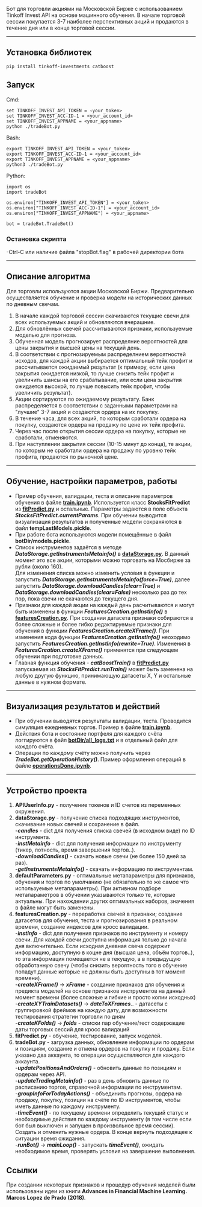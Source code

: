Бот для торговли акциями на Московской Бирже с использованием Tinkoff Invest API на основе машинного обучения.
В начале торговой сессии покупается 3-7 наиболее перспективных акций и продаются в течение дня или в конце торговой сессии.

___

## Установка библиотек

```
pip install tinkoff-investments catboost
```

## Запуск

Cmd:
```
set TINKOFF_INVEST_API_TOKEN = ‹your_token>
set TINKOFF_INVEST_ACC-ID-1 = <your_account_id>
set TINKOFF_INVEST_APPNAME = <your_appname>
python ./tradeBot.py
```

Bash:
```
export TINKOFF_INVEST_API_TOKEN = <your_token>
export TINKOFF_INVEST_ACC-ID-1 = <your_account_id>
export TINKOFF_INVEST_APPNAME = <your_appname>
python3 ./tradeBot.py
```

Python:
```
import os
import tradeBot

os.environ["TINKOFF_INVEST_API_TOKEN"] = <your_token>
os.environ["TINKOFF_INVEST_ACC-ID-1"] = <your_account_id>
os.environ["TINKOFF_INVEST_APPNAME"] = <your_appname>

bot = tradeBot.TradeBot()
```

### Остановка скрипта

-Ctrl-C или наличие файла "stopBot.flag" в рабочей директории бота

___

## Описание алгоритма

Для торговли используются акции Московской Биржи.
Предварительно осуществляется обучение и проверка модели на исторических данных по дневным свечам.

1. В начале каждой торговой сессии скачиваются текущие свечи для всех используемых акций и обновляются вчерашние.
2. Для обновлённых свечей рассчитываются признаки, используемые моделью для прогноза.
3. Обученная модель прогнозирует распределние вероятностей для цены закрытия и высшей цены на текущий день.
4. В соответствии с прогнозируемым распределнием вероятностей исходов, для каждой акции выбирается оптимальный тейк профит и рассчитывается ожидаемый результат (к примеру, если цена закрытия ожидается низкой, то лучше снизить тейк профит и увеличить шансы на его срабатывание, или если цена закрытия ожидается высокой, то лучше повысить тейк профит, чтобы увеличить результат).
5. Акции сортируются по ожидаемому результату. Банк распределяется в соответствии с заданными параметрами на "лучшие" 3-7 акций и создаются ордера на их покупку.
6. В течение часа, для всех акций, по которым сработали ордера на покупку, создаются ордера на продажу по цене их тейк профита.
7. Через час после открытия сессии ордера на покупку, которые не сработали, отменяются.
8. При наступлении закрытия сессии (10-15 минут до конца), те акции, по которым не сработали ордера на продажу по уровню тейк профита, продаются по рыночной цене.

___

## Обучение, настройки параметров, работы
- Пример обучения, валидации, теста и описание параметров обучения в файле [**train.ipynb**](train.ipynb). Используется класс **StocksFitPredict** из [**fitPredict.py**](fitPredict.py) и остальные.
Параметры задаются в поле объекта _**StocksFitPredict.currentParams**_. При обучении выводится визуализация результатов и полученные модели сохраняются в файл **tempLastModels.pickle**.
- При работе бота используются модели помещённые в файл **botDir/models.pickle**. <br>
- Список инструментов задаётся в методе _**DataStorage.getInstrumentsMetainfo()**_ в [**dataStorage.py**](dataStorage.py). В данный момент это все акции, которыми можно торговать на Мосбирже за рубли (около 160). <br>
  Для изменения списка можно изменить условия в функции и запустить _**DataStorage.getInstrumentsMetainfo(force=True)**_, далее запустить _**DataStorage.downloadCandles(clear=True)**_ и _**DataStorage.downloadCandles(clear=False)**_ несколько раз до тех пор, пока свечи не скачаются до текущего дня. <br>
- Признаки для каждой акции на каждый день расчитываются и могут быть изменены в функции _**FeaturesCreation.getInstInfo()**_ в [**featuresCreation.py**](featuresCreation.py). При создании датасета признаки собираются в более сложные и более гибко редактируемые признаки для обучения в функции _**FeaturesCreation.createXFrame()**_. При изменения кода функции _**FeaturesCreation.getInstInfo()**_ неоходимо запустить _**FeaturesCreation.getInstInfo(rewrite=True)**_. Изменения в _**FeaturesCreation.createXFrame()**_ применятся при следующем обучении при подготовке данных. <br>
- Главная функция обучения - _**catBoostTrain()**_ в [**fitPredict.py**](fitPredict.py) запускаемая из _**StocksFitPredict.runTrain()**_ может быть заменена на любую другую функцию, принимающую датасеты X, Y и остальные данные в нужном формате.

___

## Визуализация результатов и действий
- При обучении выводятся результаты валидации, теста. Проводится симуляция ежедневных торгов. Пример в файле [**train.ipynb**](train.ipynb). <br>
- Действия бота и состояние портфеля для каждого счёта логгируются в файл [**botDir/all_logs.txt**](botDir/all_logs.txt) и в отдельный файл для каждого счёта. <br>
- Операции по каждому счёту можно получить через _**TradeBot.getOperationHistory()**_. Пример оформления операций в файле [**operationsDone.ipynb**](operationsDone.ipynb).
___

## Устройство проекта

1. **APIUserInfo.py** - получение токенов и ID счетов из переменных окружения.  
2. **dataStorage.py** - получение списка подходящих инструментов, скачивание новых свечей и сохранение в файл.  
-_**candles**_ - dict для получения списка свечей (в исходном виде) по ID инструмента.  
-_**instMetainfo**_ - dict для получения информации по инструменту (тикер, лотность, время завершения торгов..).  
-_**downloadCandles()**_ - скачать новые свечи (не более 150 дней за раз).  
-_**getInstrumentsMetainfo()**_ - скачать информацию по инструментам.  
3. **defaultParameters.py** - оптимальные метапараметры для признаков, обучения и торгов по умолчанию (не обязательно то же самое что используемые метапараметры). При активном подборе метапараметров в обучении указываются только те, которые актуальны. При нахождении других оптимальных наборов, значения в файле могут быть заменены.  
3. **featuresCreation.py** - переработка свечей в признаки; создание датасетов для обучения, теста и прогнозирования в реальном времени, создание индексов для кросс валидации.  
-_**instInfo**_ - dict для получения признаков по инструменту и номеру свечи. Для каждой свечи доступна информация только до начала дня включительно. Если исходная дневная свеча содержит информацию, доступную в коцне дня (высшая цена, объём торгов..), то эта информация помещается не в текущую, а в предыдущую обработанную свечу (чтобы снизить вероятность того в обучение попадут данные которые не должны быть доступны в тот момент времени).  
-_**createXFrame()**_ -> _**xFrame**_ - создание признаков для обучения и предикта моделей на основе признаков инструментов на данный момент времени (более сложные и гибкие и просто копии исходных)  
-_**createXYTrainDatasets()**_ -> _**dateToXFrames**_.. - датасеты с группировкой фреймов на каждую дату, для возможности тестирования стратегии торговли по дням  
-_**createKFolds()**_ -> _**folds**_ - списки пар обучение/тест содержащие даты торговых сессий для кросс валидаций  
4. **fitPredict.py** - обучение, тестирование, запуск моделей.  
5. **tradeBot.py** - загрузка данных, обновление информации по ордерам и позициям, создание и отмена ордеров на покупку и продажу. Если указано два аккаунта, то операции осуществляются для каждого аккаунта.  
-_**updatePositionsAndOrders()**_ - обновить данные по позициям и ордерам через API.  
-_**updateTradingMetainfo()**_ - раз в день обновить данные по расписанию торгов, справочной информации по инструментам.  
-_**groupInfoForTodayActions()**_ - объединить прогнозы, ордера на продажу, покупку, позиции на счёте по ID инструментов, чтобы иметь данные по каждому инструменту.  
-_**timeEvent()**_ - по текущему времени определить текущий статус и необходимые действия по каждому инструменту (в том числе если бот был выключен и запущен в произвольное время сессии). Создать и отменить нужные ордера. В конце вернуть подходящее к ситуации время ожидания.  
-_**runBot()**_ -> _**mainLoop()**_ - запускать _**timeEvent()**_, ожидать необходимое время, проверять условия на завершение выполнения.  

## Ссылки

При создании некоторых признаков и процедур обучения моделей были использованы идеи из книги **Advances in Financial Machine Learning. Marcos Lopez de Prado (2018)**.
